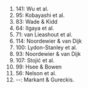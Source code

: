 1. 141: Wu et al.
2. 95: Kobayashi et al.
3. 83: Wade & Kidd
4. 64: IIgaya et al.
5. 71: van Lieashout et al.
6. 114: Noordewier & van Dijk
7. 100: Lydon-Stanley et al.
8. 93: Noordewier & van Dijk
9. 107: Stojić et al.
10. 99: Hsee & Bowen
11. 56: Nelson et al.
12. --: Markant & Gureckis.